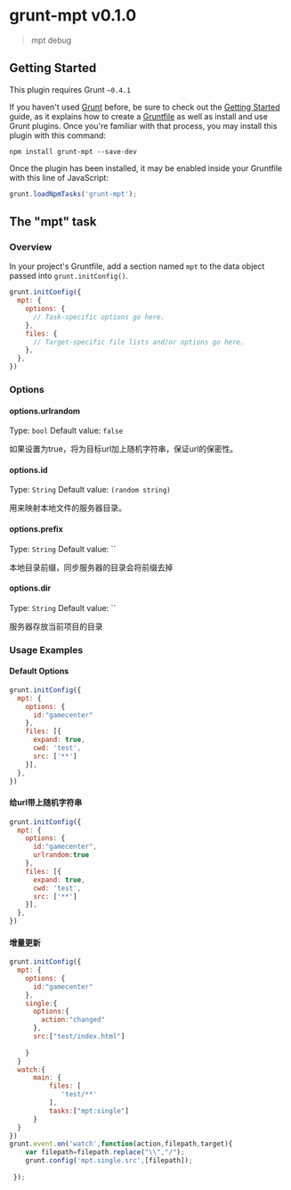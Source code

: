 # grunt-mpt v0.1.0

> mpt debug

## Getting Started
This plugin requires Grunt `~0.4.1`

If you haven't used [Grunt](http://gruntjs.com/) before, be sure to check out the [Getting Started](http://gruntjs.com/getting-started) guide, as it explains how to create a [Gruntfile](http://gruntjs.com/sample-gruntfile) as well as install and use Grunt plugins. Once you're familiar with that process, you may install this plugin with this command:

```shell
npm install grunt-mpt --save-dev
```

Once the plugin has been installed, it may be enabled inside your Gruntfile with this line of JavaScript:

```js
grunt.loadNpmTasks('grunt-mpt');
```

## The "mpt" task

### Overview
In your project's Gruntfile, add a section named `mpt` to the data object passed into `grunt.initConfig()`.

```js
grunt.initConfig({
  mpt: {
    options: {
      // Task-specific options go here.
    },
    files: {
      // Target-specific file lists and/or options go here.
    },
  },
})
```

### Options

#### options.urlrandom
Type: `bool`
Default value: `false`

如果设置为true，将为目标url加上随机字符串，保证url的保密性。

#### options.id
Type: `String`
Default value: `(random string)`

用来映射本地文件的服务器目录。

#### options.prefix
Type: `String`
Default value: ``

本地目录前缀，同步服务器的目录会将前缀去掉

#### options.dir
Type: `String`
Default value: ``

服务器存放当前项目的目录

### Usage Examples

#### Default Options

```js
grunt.initConfig({
  mpt: {
    options: {
      id:"gamecenter"
    },
    files: [{
      expand: true,
      cwd: 'test',
      src: ['**']
    }],
  },
})
```

#### 给url带上随机字符串

```js
grunt.initConfig({
  mpt: {
    options: {
      id:"gamecenter",
      urlrandom:true
    },
    files: [{
      expand: true,
      cwd: 'test',
      src: ['**']
    }],
  },
})
```
#### 增量更新

```js
grunt.initConfig({
  mpt: {
    options: {
      id:"gamecenter"
    },
    single:{
      options:{
        action:"changed"
      },
      src:["test/index.html"]
      
    }
  }
  watch:{
      main: {
          files: [
             'test/**'
          ],
          tasks:["mpt:single"]
      }
  }
})
grunt.event.on('watch',function(action,filepath,target){
    var filepath=filepath.replace("\\","/");
    grunt.config('mpt.single.src',[filepath]);
    
 });

```
